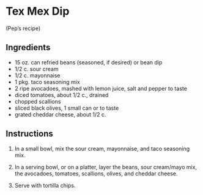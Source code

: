 Tex Mex Dip
===========
 
(Pep’s recipe)

Ingredients
-----------
* 15 oz. can refried beans (seasoned, if desired) or bean dip
* 1/2 c. sour cream
* 1/2 c. mayonnaise
* 1 pkg. taco seasoning mix
* 2 ripe avocadoes, mashed with lemon juice, salt and pepper to taste
* diced tomatoes, about 1/2 c., drained
* chopped scallions
* sliced black olives, 1 small can or to taste
* grated cheddar cheese, about 1/2 c.

Instructions
------------

1. In a small bowl, mix the sour cream, mayonnaise, and taco seasoning mix.

2. In a serving bowl, or on a platter, layer the beans, sour cream/mayo mix, the avocadoes, tomatoes, scallions, olives, and cheddar cheese.

3. Serve with tortilla chips.

